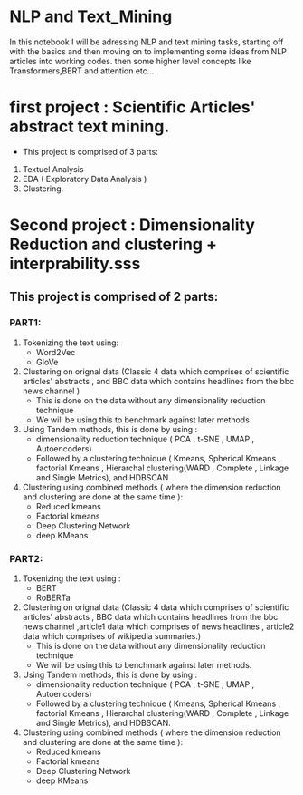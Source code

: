 # NLP and Text_Mining


In this notebook I will be adressing NLP and text mining tasks, starting off with the basics and then moving on to implementing some ideas from NLP articles into working codes. then some higher level concepts like Transformers,BERT and attention etc...
 
 
 
# first project : Scientific Articles' abstract text mining.

- This project is comprised of 3 parts:
1. Textuel Analysis 
2. EDA ( Exploratory Data Analysis )
3. Clustering.


# Second project : Dimensionality Reduction and clustering + interprability.sss

## This project is comprised of 2 parts:
### PART1:
1. Tokenizing the text using:
    * Word2Vec
    * GloVe 
2. Clustering on orignal data (Classic 4 data which comprises of scientific articles' abstracts , and BBC data which contains headlines from the bbc news channel )
    * This is done on the data without any dimensionality reduction technique
    * We will be using this to benchmark against later methods
3. Using Tandem methods, this is done by using :
    * dimensionality reduction technique ( PCA , t-SNE , UMAP , Autoencoders)
    * Followed by a clustering technique ( Kmeans, Spherical Kmeans , factorial Kmeans , Hierarchal clustering(WARD , Complete , Linkage and Single Metrics), and HDBSCAN 
5. Clustering using combined methods ( where the dimension reduction and clustering are done at the same time ):
    * Reduced kmeans
    * Factorial kmeans  
    * Deep Clustering Network
    * deep KMeans
 
### PART2:
1. Tokenizing the text using :
    * BERT
    * RoBERTa 
2. Clustering on orignal data (Classic 4 data which comprises of scientific articles' abstracts ,  BBC data which contains headlines from the bbc news channel ,article1 data which comprises of news headlines , article2 data which comprises of wikipedia summaries.)
    * This is done on the data without any dimensionality reduction technique
    * We will be using this to benchmark against later methods.
3. Using Tandem methods, this is done by using :
    * dimensionality reduction technique ( PCA , t-SNE , UMAP , Autoencoders)
    * Followed by a clustering technique ( Kmeans, Spherical Kmeans , factorial Kmeans , Hierarchal clustering(WARD , Complete , Linkage and Single Metrics), and HDBSCAN.
5. Clustering using combined methods ( where the dimension reduction and clustering are done at the same time ):
    * Reduced kmeans
    * Factorial kmeans
    * Deep Clustering Network
    * deep KMeans
